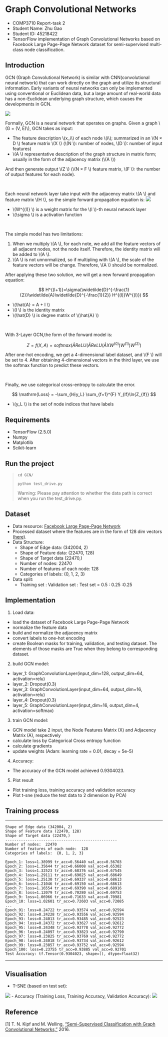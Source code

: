 # Graph Convolutional Networks


 - COMP3710 Report-task 2
 - Student Name: Zhu Gao
 - Student ID: 45218422
 - TensorFlow implementation of Graph Convolutional Networks based on Facebook Large Page-Page Network dataset for semi-supervised multi-class node classification.


## Introduction

GCN (Graph Convolutional Network) is similar with CNN(convolutional neural network) that can work directly on the graph and utilize its structural information. Early variants of neural networks can only be implemented using conventional or Euclidean data, but a large amount of real-world data has a non-Euclidean underlying graph structure, which causes the developments in GCN.


<img src="https://github.com/SteveInUQ/PatternFlow/blob/topic-recognition/recognition/s4521842_GCN/GCN/image/GCN_process.png?raw=true">

<br/>

Formally, GCN is a neural network that operates on graphs. Given a graph \\(G = (V, E)\\), GCN takes as input:

- The feature description \\(x_i\\) of each node \\(i\\); summarized in an \\(N × D \\) feature matrix \\(X \\) (\\(N \\): number of nodes, \\(D \\): number of input features)
- \\(A \\) representative description of the graph structure in matrix form; usually in the form of the adjacency matrix (\\(A \\))

And then generate output \\(Z \\) (\\(N × F \\) feature matrix, \\(F \\): the number of output features for each node). 

<br/>

Each neural network layer take input with the adjacency matrix \\(A \\) and feature matrix \\(H \\), so the simple forward propagation equation is:
![](http://latex.codecogs.com/gif.latex?$$H^{(l+1)}=\sigma(AH^{(l)}W^{(l)})$$)

- \\(W^{(l)} \\) is a weight matrix for the \\(l \\)-th neural network layer 
- \\(\sigma \\) is a activation function

<br/>

The simple model has two limitations:

1. When we multiply \\(A \\), for each note, we add all the feature vectors of all adjacent nodes, not the node itself. Therefore, the identity matrix will be added to \\(A \\).
2. \\(A \\) is not unnormalized, so if multipling with \\(A \\), the scale of the feature vectors will be change. Therefore, \\(A \\) should be normalized.

After applying these two solution, we will get a new forward propagation equation:

$$
H^{(l+1)}=\sigma(\widetilde{D}^{-\frac{1}{2}}\widetilde{A}\widetilde{D}^{-\frac{1}{2}} H^{(l)}W^{(l)})
$$

- \\(\hat{A} = A + I \\)
- \\(I \\) is the identity matrix
- \\(\hat{D} \\) is degree matrix of \\(\hat{A} \\)

<br/>

With 3-Layer GCN,the form of the forward model is:

$$
Z = f(X,A) = softmax(\hat{A}ReLU(\hat{A} ReLU(\hat{A} X W^{(0)}) W^{(1)}) W^{(2)})
$$

After one-hot encoding, we get a 4-dimensional label dataset, and \\(F \\) will be set to 4. After obtaining 4-dimensional vectors in the third layer, we use the softmax function to predict these vectors.

<br/>

Finally, we use categorical cross-entropy to calculate the error.

$$
\mathrm{Loss} = -\sum_{l∈y_L} \sum_{f=1}^{F} Y_{lf}\ln{Z_{lf}}
$$

- \\(y_L \\) is the set of node indices that have labels



## Requirements

- TensorFlow (2.5.0)
- Numpy
- Matplotlib
- Scikit-learn

## Run the project

> <code>cd GCN/</code>
> 
> <code>python test_drive.py</code>
> <p>Warning: Please pay attention to whether the data path is correct when you run the test_drive.py.</p>

## Dataset
- Data resource: [Facebook Large Page-Page Network](https://snap.stanford.edu/data/facebook-large-page-page-network.html)
- Processed dataset where the features are in the form of 128 dim vectors ([here](https://graphmining.ai/datasets/ptg/facebook.npz)).
- Data Structure:
    - Shape of Edge data: (342004, 2)
    - Shape of Feature data: (22470, 128)
    - Shape of Target data (22470,)
    - Number of nodes:  22470
    - Number of features of each node: 128
    - Categories of labels: {0, 1, 2, 3}
- Data split: 
    - Training set : Validation set : Test set = 0.5 : 0.25 :0.25

## Implementation 

1. Load data:

- load the dataset of Facebook Large Page-Page Network
- normalize the feature data
- build and normalize the adjacency matrix
- convert labels to one-hot encoding
- create Boolean masks for training, validation, and testing dataset. The elements of those masks are True when they belong to corresponding dataset. 

2. build GCN model: 

- layer_1: GraphConvolutionLayer(input_dim=128, output_dim=64, activation=relu)
- layer_2: Dropout(0.3)
- layer_3: GraphConvolutionLayer(input_dim=64, output_dim=16, activation=relu)
- layer_4: Dropout(0.3)
- layer_5: GraphConvolutionLayer(input_dim=16, output_dim=4, activation=softmax)

3. train GCN model:

- GCN model take 2 input, the Node Features Matrix (X) and Adjacency Matrix (A), respectively
- calculate loss by Categorical Cross entropy function
- calculate gradients
- update weights (Adam: learning rate = 0.01, decay = 5e-5)

4. Accuracy:

- The accuracy of the GCN model achieved 0.9304023.
    
5. Plot result

- Plot training loss, training accuracy and validation accuracy
- Plot t-sne (reduce the test data to 2 dimension by PCA)

## Training process

_________________
```
Shape of Edge data (342004, 2)
Shape of Feature data (22470, 128)
Shape of Target data (22470,)
--------------------------------------------------
Number of nodes:  22470
Number of features of each node:  128
Categories of labels:  {0, 1, 2, 3}

Epoch_1: loss=1.38999 tr_acc=0.56440 val_acc=0.56703
Epoch_2: loss=1.35644 tr_acc=0.66008 val_acc=0.65302
Epoch_3: loss=1.32523 tr_acc=0.68376 val_acc=0.67545
Epoch_4: loss=1.29111 tr_acc=0.69025 val_acc=0.68649
Epoch_5: loss=1.25130 tr_acc=0.69337 val_acc=0.68613
Epoch_6: loss=1.21046 tr_acc=0.69150 val_acc=0.68613
Epoch_7: loss=1.16554 tr_acc=0.69390 val_acc=0.68916
Epoch_8: loss=1.12079 tr_acc=0.70280 val_acc=0.69753
Epoch_9: loss=1.06966 tr_acc=0.71633 val_acc=0.70981
Epoch_10: loss=1.02601 tr_acc=0.72603 val_acc=0.72085
...
Epoch_91: loss=0.24722 tr_acc=0.93574 val_acc=0.92594
Epoch_92: loss=0.24228 tr_acc=0.93556 val_acc=0.92594
Epoch_93: loss=0.24013 tr_acc=0.93485 val_acc=0.92523
Epoch_94: loss=0.24372 tr_acc=0.93627 val_acc=0.92612
Epoch_95: loss=0.24348 tr_acc=0.93778 val_acc=0.92772
Epoch_96: loss=0.24097 tr_acc=0.93823 val_acc=0.92790
Epoch_97: loss=0.23825 tr_acc=0.93769 val_acc=0.92772
Epoch_98: loss=0.24018 tr_acc=0.93734 val_acc=0.92612
Epoch_99: loss=0.23857 tr_acc=0.93752 val_acc=0.92594
Epoch_100: loss=0.23755 tr_acc=0.93885 val_acc=0.92701
Test Accuracy: tf.Tensor(0.9304023, shape=(), dtype=float32)
```
_________________

## Visualisation

- T-SNE (based on test set):
<img src="https://github.com/SteveInUQ/PatternFlow/blob/topic-recognition/recognition/s4521842_GCN/GCN/image/t-sne.png?raw=true">
- Accuracy (Training Loss, Training Accuracy, Validation Accuracy):
<img src="https://github.com/SteveInUQ/PatternFlow/blob/topic-recognition/recognition/s4521842_GCN/GCN/image/GCN_history.png?raw=true">

## Reference

[1] T. N. Kipf and M. Welling, [“Semi-Supervised Classification with Graph Convolutional Networks,”](http://arxiv.org/abs/1609.02907) 2016.

